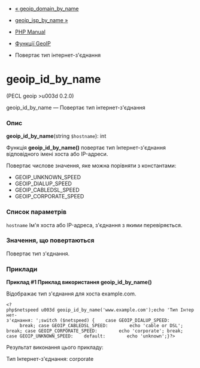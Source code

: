 - [« geoip_domain_by_name](function.geoip-domain-by-name.md)
- [geoip_isp_by_name »](function.geoip-isp-by-name.md)

- [PHP Manual](index.md)
- [Функції GeoIP](ref.geoip.md)
- Повертає тип інтернет-з'єднання

# geoip_id_by_name

(PECL geoip \>u003d 0.2.0)

geoip_id_by_name — Повертає тип інтернет-з'єднання

### Опис

**geoip_id_by_name**(string `$hostname`): int

Функція **geoip_id_by_name()** повертає тип Інтернет-з'єднання
відповідного імені хоста або IP-адреси.

Повертає числове значення, яке можна порівняти з константами:

- GEOIP_UNKNOWN_SPEED
- GEOIP_DIALUP_SPEED
- GEOIP_CABLEDSL_SPEED
- GEOIP_CORPORATE_SPEED

### Список параметрів

`hostname`
Ім'я хоста або IP-адреса, з'єднання з якими перевіряється.

### Значення, що повертаються

Повертає тип з'єднання.

### Приклади

**Приклад #1 Приклад використання **geoip_id_by_name()****

Відображає тип з'єднання для хоста example.com.

` <?php$netspeed u003d geoip_id_by_name('www.example.com');echo 'Тип Інтернет-з'єднання: ';switch ($netspeed) {    case GEOIP_DIALUP_SPEED:              break; case GEOIP_CABLEDSL_SPEED:        echo 'cable or DSL'; break; case GEOIP_CORPORATE_SPEED:        echo 'corporate'; break; case GEOIP_UNKNOWN_SPEED:    default:        echo 'unknown';}?> `

Результат виконання цього прикладу:

Тип Інтернет-з'єднання: corporate
